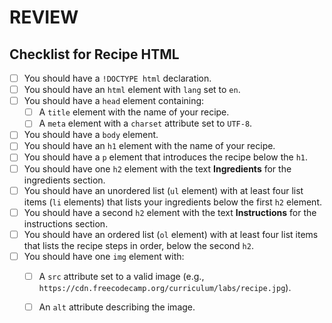 # REVIEW

## Checklist for Recipe HTML

- [ ] You should have a `!DOCTYPE html` declaration.
- [ ] You should have an `html` element with `lang` set to `en`.
- [ ] You should have a `head` element containing:
  - [ ] A `title` element with the name of your recipe.
  - [ ] A `meta` element with a `charset` attribute set to `UTF-8`.
- [ ] You should have a `body` element.
- [ ] You should have an `h1` element with the name of your recipe.
- [ ] You should have a `p` element that introduces the recipe below the `h1`.
- [ ] You should have one `h2` element with the text **Ingredients** for the ingredients section.
- [ ] You should have an unordered list (`ul` element) with at least four list items (`li` elements) that lists your ingredients below the first `h2` element.
- [ ] You should have a second `h2` element with the text **Instructions** for the instructions section.
- [ ] You should have an ordered list (`ol` element) with at least four list items that lists the recipe steps in order, below the second `h2`.
- [ ] You should have one `img` element with:
  - [ ] A `src` attribute set to a valid image (e.g., `https://cdn.freecodecamp.org/curriculum/labs/recipe.jpg`).
  - [ ] An `alt` attribute describing the image.
  
